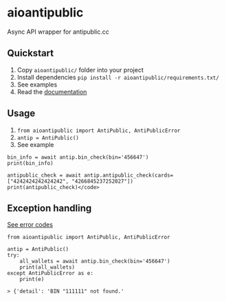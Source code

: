 # aioantipublic
Async API wrapper for antipublic.cc

## Quickstart
1. Copy `aioantipublic/` folder into your project</div>
2. Install dependencies `pip install -r aioantipublic/requirements.txt/`
3. See examples
4. Read the [documentation](https://docs.antipublic.cc/)

## Usage
1. `from aioantipublic import AntiPublic, AntiPublicError`
2. `antip = AntiPublic()`
3. See example
```
bin_info = await antip.bin_check(bin='456647')
print(bin_info)

antipublic_check = await antip.antipublic_check(cards=["4242424242424242", "4266845237252027"])
print(antipublic_check)</code>
```
## Exception handling
[See error codes](https://docs.antipublic.cc/)
```
from aioantipublic import AntiPublic, AntiPublicError

antip = AntiPublic()
try:
	all_wallets = await antip.bin_check(bin='456647')
	print(all_wallets)
except AntiPublicError as e:
	print(e)
```
`> {'detail': 'BIN "111111" not found.'`
